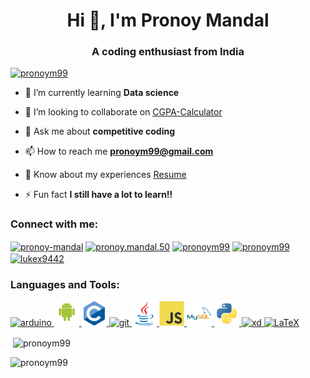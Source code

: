 <h1 align="center">Hi 👋, I'm Pronoy Mandal</h1>
<h3 align="center">A coding enthusiast from India</h3>

<p align="left"> <a href="https://github.com/ryo-ma/github-profile-trophy"><img src="https://github-profile-trophy.vercel.app/?username=pronoym99&theme=onedark&margin-w=15&margin-h=15" alt="pronoym99" /></a> </p>

- 🌱 I’m currently learning **Data science**

- 👯 I’m looking to collaborate on [CGPA-Calculator](https://github.com/pronoym99/CGPA-Calculator)

- 💬 Ask me about **competitive coding**

- 📫 How to reach me **pronoym99@gmail.com**

- 📄 Know about my experiences [Resume](https://tinyurl.com/f6bx4sxz)

- ⚡ Fun fact **I still have a lot to learn!!**

<p align="left">
<h3 align="left">Connect with me:</h3>
<a href="https://linkedin.com/in/pronoy-mandal" target="blank"><img align="center" src="https://cdn.worldvectorlogo.com/logos/linkedin-icon-2.svg" alt="pronoy-mandal" height="30" width="40" /></a>
<a href="https://fb.com/pronoy.mandal.50" target="blank"><img align="center" src="https://cdn.worldvectorlogo.com/logos/facebook-3.svg" alt="pronoy.mandal.50" height="30" width="40" /></a>
<a href="https://instagram.com/pronoym99" target="blank"><img align="center" src="https://cdn.worldvectorlogo.com/logos/instagram-2-1.svg" alt="pronoym99" height="30" width="40" /></a>
<a href="https://www.codechef.com/users/pronoym99" target="blank"><img align="center" src="https://avatars1.githubusercontent.com/u/11960354?s=460&v=4" alt="pronoym99" height="30" width="40" /></a>
<a href="https://www.hackerrank.com/lukex9442" target="blank"><img align="center" src="https://cdn.worldvectorlogo.com/logos/hackerrank.svg" alt="lukex9442" height="30" width="40" /></a>
</p>

<h3 align="left">Languages and Tools:</h3>
<p align="left"> <a href="https://www.arduino.cc/" target="_blank"> <img src="https://cdn.worldvectorlogo.com/logos/arduino-1.svg" alt="arduino" width="40" height="40"/> </a>
<a href="https://developer.android.com" target="_blank"> <img src="https://raw.githubusercontent.com/devicons/devicon/master/icons/android/android-original-wordmark.svg" alt="android" width="40" height="40"/> </a> <a href="https://www.cprogramming.com/" target="_blank"> <img src="https://raw.githubusercontent.com/devicons/devicon/master/icons/c/c-original.svg" alt="c" width="40" height="40"/> </a> <a href="https://git-scm.com/" target="_blank"> <img src="https://www.vectorlogo.zone/logos/git-scm/git-scm-icon.svg" alt="git" width="40" height="40"/> </a> <a href="https://www.java.com" target="_blank"> <img src="https://raw.githubusercontent.com/devicons/devicon/master/icons/java/java-original.svg" alt="java" width="40" height="40"/> </a> <a href="https://developer.mozilla.org/en-US/docs/Web/JavaScript" target="_blank"> <img src="https://raw.githubusercontent.com/devicons/devicon/master/icons/javascript/javascript-original.svg" alt="javascript" width="40" height="40"/> </a> <a href="https://www.mysql.com/" target="_blank"> <img src="https://raw.githubusercontent.com/devicons/devicon/master/icons/mysql/mysql-original-wordmark.svg" alt="mysql" width="40" height="40"/> </a> <a href="https://www.python.org" target="_blank"> <img src="https://raw.githubusercontent.com/devicons/devicon/master/icons/python/python-original.svg" alt="python" width="40" height="40"/> </a> <a href="https://www.adobe.com/products/xd.html" target="_blank"> <img src="https://cdn.worldvectorlogo.com/logos/adobe-xd.svg" alt="xd" width="40" height="40"/> </a> <a href="https://www.latex-project.org/" target="_blank"> <img src="https://cdn.worldvectorlogo.com/logos/latex.svg" alt="LaTeX" width="40" height="40"/> </a> </p>

<p>&nbsp;<img align="center" src="https://github-readme-stats.vercel.app/api?username=pronoym99&show_icons=true&theme=onedark" alt="pronoym99" /></p>
<p><img align="left" src="https://github-readme-stats.vercel.app/api/top-langs/?username=pronoym99&layout=compact&theme=onedark" alt="pronoym99" /></p>


